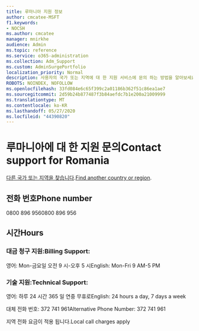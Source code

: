 ```yaml
---
title: 루마니아 지원 정보
author: cmcatee-MSFT
f1.keywords:
- NOCSH
ms.author: cmcatee
manager: mnirkhe
audience: Admin
ms.topic: reference
ms.service: o365-administration
ms.collection: Adm_Support
ms.custom: AdminSurgePortfolio
localization_priority: Normal
description: 사용자의 국가 또는 지역에 대 한 지원 서비스에 문의 하는 방법을 알아보세요.
ROBOTS: NOINDEX, NOFOLLOW
ms.openlocfilehash: 33fd084e6c65f399c2a01186b362f51c86ea1ae7
ms.sourcegitcommit: 2d59b24b877487f3b84aefdc7b1e200a21009999
ms.translationtype: MT
ms.contentlocale: ko-KR
ms.lasthandoff: 05/27/2020
ms.locfileid: "44390820"
---
```

# <a name="contact-support-for-romania"></a><span data-ttu-id="819ad-103">루마니아에 대 한 지원 문의</span><span class="sxs-lookup"><span data-stu-id="819ad-103">Contact support for Romania</span></span>

<span data-ttu-id="819ad-104">[다른 국가 또는 지역을 찾습니다](../contact-support-for-business-products.md).</span><span class="sxs-lookup"><span data-stu-id="819ad-104">[Find another country or region](../contact-support-for-business-products.md).</span></span>

## <a name="phone-number"></a><span data-ttu-id="819ad-105">전화 번호</span><span class="sxs-lookup"><span data-stu-id="819ad-105">Phone number</span></span>
<span data-ttu-id="819ad-106">0800 896 956</span><span class="sxs-lookup"><span data-stu-id="819ad-106">0800 896 956</span></span>

## <a name="hours"></a><span data-ttu-id="819ad-107">시간</span><span class="sxs-lookup"><span data-stu-id="819ad-107">Hours</span></span>
### <a name="billing-support"></a><span data-ttu-id="819ad-108">대금 청구 지원:</span><span class="sxs-lookup"><span data-stu-id="819ad-108">Billing Support:</span></span>

<span data-ttu-id="819ad-109">영어: Mon-금요일 오전 9 시-오후 5 시</span><span class="sxs-lookup"><span data-stu-id="819ad-109">English: Mon-Fri 9 AM-5 PM</span></span>

### <a name="technical-support"></a><span data-ttu-id="819ad-110">기술 지원:</span><span class="sxs-lookup"><span data-stu-id="819ad-110">Technical Support:</span></span>

<span data-ttu-id="819ad-111">영어: 하루 24 시간 365 일 연중 무휴로</span><span class="sxs-lookup"><span data-stu-id="819ad-111">English: 24 hours a day, 7 days a week</span></span>

<span data-ttu-id="819ad-112">대체 전화 번호: 372 741 961</span><span class="sxs-lookup"><span data-stu-id="819ad-112">Alternative Phone Number: 372 741 961</span></span>

<span data-ttu-id="819ad-113">지역 전화 요금이 적용 됩니다.</span><span class="sxs-lookup"><span data-stu-id="819ad-113">Local call charges apply</span></span>
